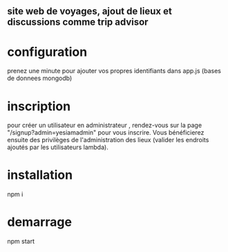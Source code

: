 

## site web de voyages, ajout de lieux et discussions comme trip advisor
# configuration
prenez une minute pour ajouter vos propres identifiants dans app.js (bases de donnees mongodb)

# inscription
pour créer un utilisateur en administrateur , rendez-vous sur la page "/signup?admin=yesiamadmin" pour vous inscrire. 
Vous bénéficierez ensuite des privilèges de l'administration des lieux (valider les endroits ajoutés par les utilisateurs lambda).

# installation 
npm i

# demarrage
npm start

